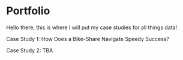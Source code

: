 # Portfolio
Hello there, this is where I will put my case studies for all things data! 

Case Study 1: How Does a Bike-Share Navigate Speedy Success?

Case Study 2: TBA
